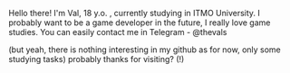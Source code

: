 Hello there! I'm Val, 18 y.o. , currently studying in ITMO University.
I probably want to be a game developer in the future, I really love game studies.
You can easily contact me in Telegram - @thevals

(but yeah, there is nothing interesting in my github as for now, only some studying tasks)
probably thanks for visiting? (!)
